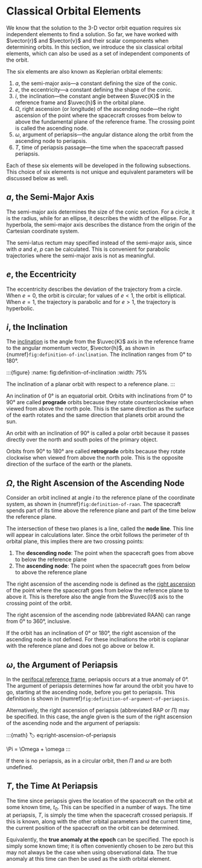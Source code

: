 # Classical Orbital Elements

We know that the solution to the 3-D vector orbit equation requires six independent elements to find a solution. So far, we have worked with $\vector{r}$ and $\vector{v}$ and their scalar components when determining orbits. In this section, we introduce the six classical orbital elements, which can also be used as a set of independent components of the orbit.

The six elements are also known as Keplerian orbital elements:

1. $a$, the semi-major axis—a constant defining the size of the conic.
2. $e$, the eccentricity—a constant defining the shape of the conic.
3. $i$, the inclination—the constant angle between $\uvec{K}$ in the reference frame and $\uvec{h}$ in the orbital plane.
4. $\Omega$, right ascension (or longitude) of the ascending node—the right ascension of the point where the spacecraft crosses from below to above the fundamental plane of the reference frame. The crossing point is called the ascending node.
5. $\omega$, argument of periapsis—the angular distance along the orbit from the ascending node to periapsis.
6. $T$, time of periapsis passage—the time when the spacecraft passed periapsis.

Each of these six elements will be developed in the following subsections. This choice of six elements is not unique and equivalent parameters will be discussed below as well.

## $a$, the Semi-Major Axis

The semi-major axis determines the size of the conic section. For a circle, it is the radius, while for an ellipse, it describes the width of the ellipse. For a hyperbola, the semi-major axis describes the distance from the origin of the Cartesian coordinate system.

The semi-latus rectum may specified instead of the semi-major axis, since with $a$ and $e$, $p$ can be calculated. This is convenient for parabolic trajectories where the semi-major axis is not as meaningful.

## $e$, the Eccentricity

The eccentricity describes the deviation of the trajectory from a circle. When $e=0$, the orbit is circular; for values of $e < 1$, the orbit is elliptical. When $e = 1$, the trajectory is parabolic and for $e > 1$, the trajectory is hyperbolic.

## $i$, the Inclination

The [inclination](https://en.wikipedia.org/wiki/Orbital_inclination) is the angle from the $\uvec{K}$ axis in the reference frame to the angular momentum vector, $\vector{h}$, as shown in {numref}`fig:definition-of-inclination`. The inclination ranges from 0° to 180°.

:::{figure}
:name: fig:definition-of-inclination
:width: 75%

The inclination of a planar orbit with respect to a reference plane.
:::

An inclination of 0° is an equatorial orbit. Orbits with inclinations from 0° to 90° are called **prograde** orbits because they rotate counterclockwise when viewed from above the north pole. This is the same direction as the surface of the earth rotates and the same direction that planets orbit around the sun.

An orbit with an inclination of 90° is called a polar orbit because it passes directly over the north and south poles of the primary object.

Orbits from 90° to 180° are called **retrograde** orbits because they rotate clockwise when viewed from above the north pole. This is the opposite direction of the surface of the earth or the planets.

## $\Omega$, the Right Ascension of the Ascending Node

Consider an orbit inclined at angle $i$ to the reference plane of the coordinate system, as shown in {numref}`fig:definition-of-raan`. The spacecraft spends part of its time above the reference plane and part of the time below the reference plane.

The intersection of these two planes is a line, called the **node line**. This line will appear in calculations later. Since the orbit follows the perimeter of th orbital plane, this implies there are two crossing points:

1. The **descending node**: The point when the spacecraft goes from above to below the reference plane
2. The **ascending node**: The point when the spacecraft goes from below to above the reference plane

The right ascension of the ascending node is defined as the [right ascension](./right-ascension-declination.md) of the point where the spacecraft goes from below the reference plane to above it. This is therefore also the angle from the $\uvec{I}$ axis to the crossing point of the orbit.

The right ascension of the ascending node (abbreviated RAAN) can range from 0° to 360°, inclusive.

If the orbit has an inclination of 0° or 180°, the right ascension of the ascending node is not defined. For these inclinations the orbit is coplanar with the reference plane and does not go above or below it.

## $\omega$, the Argument of Periapsis

In the [perifocal reference frame](./perifocal-frame.md), periapsis occurs at a true anomaly of 0°. The argument of periapsis determines how far around the orbit you have to go, starting at the ascending node, before you get to periapsis. This definition is shown in {numref}`fig:definition-of-argument-of-periapsis`.

Alternatively, the right ascension of periapsis (abbreviated RAP or $\Pi$) may be specified. In this case, the angle given is the sum of the right ascension of the ascending node and the argument of periapsis:

:::{math}
:label: eq:right-ascension-of-periapsis

\Pi = \Omega + \omega
:::

If there is no periapsis, as in a circular orbit, then $\Pi$ and $\omega$ are both undefined.

## $T$, the Time At Periapsis

The time since periapsis gives the location of the spacecraft on the orbit at some known time, $t_0$. This can be specified in a number of ways. The time at periapsis, $T$, is simply the time when the spacecraft crossed periapsis. If this is known, along with the other orbital parameters and the current time, the current position of the spacecraft on the orbit can be determined.

Equivalently, the **true anomaly at the epoch** can be specified. The epoch is simply some known time; it is often conveniently chosen to be zero but this may not always be the case when using observational data. The true anomaly at this time can then be used as the sixth orbital element.
